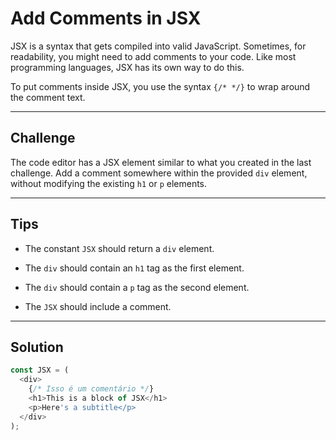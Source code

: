 # Add Comments in JSX

JSX is a syntax that gets compiled into valid JavaScript. Sometimes, for readability, you might need to add comments to your code. Like most programming languages, JSX has its own way to do this.

To put comments inside JSX, you use the syntax `{/* */}` to wrap around the comment text.

---

## Challenge

The code editor has a JSX element similar to what you created in the last challenge. Add a comment somewhere within the provided `div` element, without modifying the existing `h1` or `p` elements.

---

## Tips

- The constant `JSX` should return a `div` element.

- The `div` should contain an `h1` tag as the first element.

- The `div` should contain a `p` tag as the second element.

- The `JSX` should include a comment.

---

## Solution

```js
const JSX = (
  <div>
    {/* Isso é um comentário */}
    <h1>This is a block of JSX</h1>
    <p>Here's a subtitle</p>
  </div>
);
```